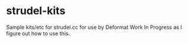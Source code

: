 # strudel-kits

Sample kits/etc for strudel.cc for use by Deformat
Work In Progress as I figure out how to use this.

